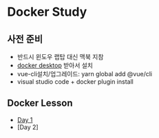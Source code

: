 # Docker Study

## 사전 준비
- 반드시 윈도우 랩탑 대신 맥북 지참
- [docker desktop](https://www.docker.com/products/docker-desktop) 받아서 설치
- vue-cli설치/업그레이드: yarn global add @vue/cli
- visual studio code + docker plugin install

## Docker Lesson
- [Day 1](https://github.com/sunivers/docker-lesson/blob/master/Day1.md)
- [Day 2]
